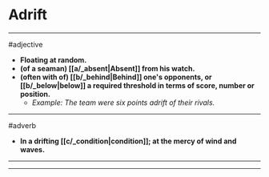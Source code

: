 # Adrift
---
#adjective
- **Floating at random.**
- **(of a seaman) [[a/_absent|Absent]] from his watch.**
- **(often with of) [[b/_behind|Behind]] one's opponents, or [[b/_below|below]] a required threshold in terms of score, number or position.**
	- _Example: The team were six points adrift of their rivals._
---
#adverb
- **In a drifting [[c/_condition|condition]]; at the mercy of wind and waves.**
---
---
